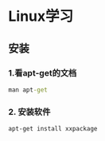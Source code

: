 # Linux学习

## 安装

### 1.看apt-get的文档

```cmd
man apt-get
```

### 2. 安装软件

```cmd
apt-get install xxpackage
```
